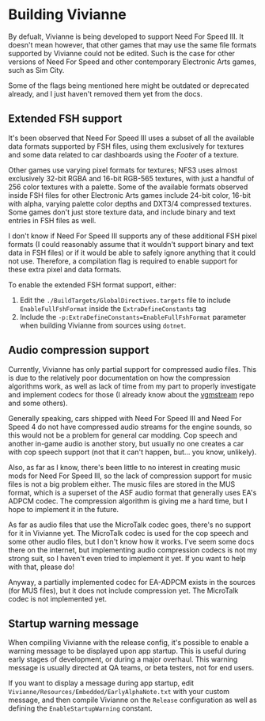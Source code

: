 # Building Vivianne
By defualt, Vivianne is being developed to support Need For Speed III. It doesn't mean however, that other games that may use the same file formats supported by Vivianne could not be edited. Such is the case for other versions of Need For Speed and other contemporary Electronic Arts games, such as Sim City.

Some of the flags being mentioned here might be outdated or deprecated already, and I just haven't removed them yet from the docs.

## Extended FSH support
It's been observed that Need For Speed III uses a subset of all the available data formats supported by FSH files, using them exclusively for textures and some data related to car dashboards using the *Footer* of a texture.

Other games use varying pixel formats for textures; NFS3 uses almost exclusively 32-bit RGBA and 16-bit RGB-565 textures, with just a handful of 256 color textures with a palette. Some of the available formats observed inside FSH files for other Electronic Arts games include 24-bit color, 16-bit with alpha, varying palette color depths and DXT3/4 compressed textures. Some games don't just store texture data, and include binary and text entries in FSH files as well.

I don't know if Need For Speed III supports any of these additional FSH pixel formats (I could reasonably assume that it wouldn't support binary and text data in FSH files) or if it would be able to safely ignore anything that it could not use. Therefore, a compilation flag is required to enable support for these extra pixel and data formats.

To enable the extended FSH format support, either:
1. Edit the `./BuildTargets/GlobalDirectives.targets` file to include `EnableFullFshFormat` inside the `ExtraDefineConstants` tag
2. Include the `-p:ExtraDefineConstants=EnableFullFshFormat` parameter when building Vivianne from sources using `dotnet`.

## Audio compression support
Currently, Vivianne has only partial support for compressed audio files. This is due to the relatively poor documentation on how the compression algorithms work, as well as lack of time from my part to properly investigate and implement codecs for those (I already know about the [vgmstream](https://github.com/vgmstream/vgmstream) repo and some others).

Generally speaking, cars shipped with Need For Speed III and Need For Speed 4 do not have compressed audio streams for the engine sounds, so this would not be a problem for general car modding. Cop speech and another in-game audio is another story, but usually no one creates a car with cop speech support (not that it can't happen, but... you know, unlikely).

Also, as far as I know, there's been little to no interest in creating music mods for Need For Speed III, so the lack of compression support for music files is not a big problem either. The music files are stored in the MUS format, which is a superset of the ASF audio format that generally uses EA's ADPCM codec. The compression algorithm is giving me a hard time, but I hope to implement it in the future.

As far as audio files that use the MicroTalk codec goes, there's no support for it in Vivianne yet. The MicroTalk codec is used for the cop speech and some other audio files, but I don't know how it works. I've seem some docs there on the internet, but implementing audio compression codecs is not my strong suit, so I haven't even tried to implement it yet. If you want to help with that, please do!

Anyway, a partially implemented codec for EA-ADPCM exists in the sources (for MUS files), but it does not include compression yet. The MicroTalk codec is not implemented yet.

## Startup warning message
When compiling Vivianne with the release config, it's possible to enable a warning message to be displayed upon app startup. This is useful during early stages of development, or during a major overhaul. This warning message is usually directed at QA teams, or beta testers, not for end users.

If you want to display a message during app startup, edit `Vivianne/Resources/Embedded/EarlyAlphaNote.txt` with your custom message, and then compile Vivianne on the `Release` configuration as well as defining the `EnableStartupWarning` constant.